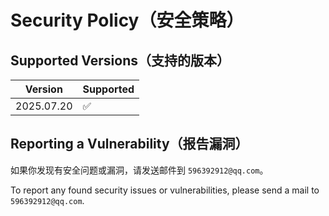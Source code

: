 # Security Policy（安全策略）

## Supported Versions（支持的版本）

| Version | Supported          |
|---------|--------------------|
| 2025.07.20   | :white_check_mark: |

## Reporting a Vulnerability（报告漏洞）

如果你发现有安全问题或漏洞，请发送邮件到 `596392912@qq.com`。

To report any found security issues or vulnerabilities, please send a mail to `596392912@qq.com`.

